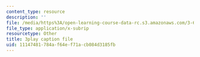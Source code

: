 ```yaml
---
content_type: resource
description: ''
file: /media/https%3A/open-learning-course-data-rc.s3.amazonaws.com/3-60-symmetry-structure-and-tensor-properties-of-materials-fall-2005/11147481784af64ef71acb084d3185fb_eDCS197EzU8.srt
file_type: application/x-subrip
resourcetype: Other
title: 3play caption file
uid: 11147481-784a-f64e-f71a-cb084d3185fb
---
```

